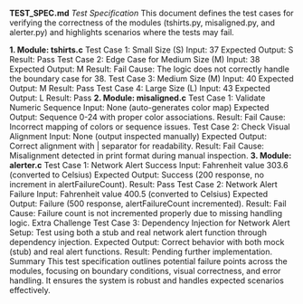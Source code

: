 **TEST_SPEC.md**
_Test Specification_
This document defines the test cases for verifying the correctness of the modules (tshirts.py, misaligned.py, and alerter.py) and highlights scenarios where the tests may fail.

**1. Module: tshirts.c**
Test Case 1: Small Size (S)
Input: 37
Expected Output: S
Result: Pass
Test Case 2: Edge Case for Medium Size (M)
Input: 38
Expected Output: M
Result: Fail
Cause: The logic does not correctly handle the boundary case for 38.
Test Case 3: Medium Size (M)
Input: 40
Expected Output: M
Result: Pass
Test Case 4: Large Size (L)
Input: 43
Expected Output: L
Result: Pass
**2. Module: misaligned.c**
Test Case 1: Validate Numeric Sequence
Input: None (auto-generates color map)
Expected Output: Sequence 0-24 with proper color associations.
Result: Fail
Cause: Incorrect mapping of colors or sequence issues.
Test Case 2: Check Visual Alignment
Input: None (output inspected manually)
Expected Output: Correct alignment with | separator for readability.
Result: Fail
Cause: Misalignment detected in print format during manual inspection.
**3. Module: alerter.c**
Test Case 1: Network Alert Success
Input: Fahrenheit value 303.6 (converted to Celsius)
Expected Output: Success (200 response, no increment in alertFailureCount).
Result: Pass
Test Case 2: Network Alert Failure
Input: Fahrenheit value 400.5 (converted to Celsius)
Expected Output: Failure (500 response, alertFailureCount incremented).
Result: Fail
Cause: Failure count is not incremented properly due to missing handling logic.
Extra Challenge
Test Case 3: Dependency Injection for Network Alert
Setup: Test using both a stub and real network alert function through dependency injection.
Expected Output: Correct behavior with both mock (stub) and real alert functions.
Result: Pending further implementation.
Summary
This test specification outlines potential failure points across the modules, focusing on boundary conditions, visual correctness, and error handling. It ensures the system is robust and handles expected scenarios effectively.
